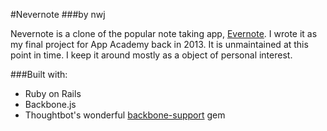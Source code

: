 #Nevernote
###by nwj

Nevernote is a clone of the popular note taking app, [Evernote](http://evernote.com/). I wrote it as my final project for App Academy back in 2013. It is unmaintained at this point in time. I keep it around mostly as a object of personal interest.

###Built with:
* Ruby on Rails
* Backbone.js
* Thoughtbot's wonderful [backbone-support](https://github.com/thoughtbot/backbone-support) gem
